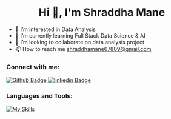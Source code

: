  <h1 align="center">Hi 👋, I'm Shraddha Mane </h1>


- 👀 I’m interested in Data Analysis
- 🌱 I’m currently learning Full Stack Data Science & AI
- 💞️ I’m looking to collaborate on data analysis project
- 📫 How to reach me shraddhamane67809@gmail.com



### Connect with me:
<div id="badges">
  <a href="https://github.com/Shraddhamane1">
    <img src="https://img.shields.io/badge/Github-white?style=for-the-badge&logo=Github&logoColor=black" alt="Github Badge"/>
  </a>
   <a href="https://www.linkedin.com/in/shraddha-mane-578a7b260/">
    <img src="https://img.shields.io/badge/linkedin purple?style=for-the-badge&logo=instagram&logoColor=white" alt="linkedin Badge"/>
  </a>
</div>

### Languages and Tools:
[![My Skills](https://skillicons.dev/icons?i=postgres,py,sqlite,github,gitxd&perline=5)](https://skillicons.dev)


<br>

